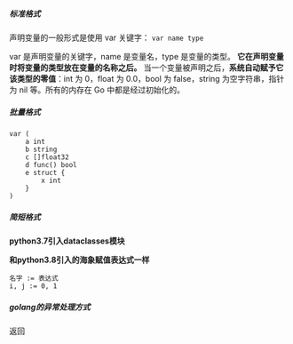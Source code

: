 ##### 标准格式
声明变量的一般形式是使用 var 关键字：
`var name type`

var 是声明变量的关键字，name 是变量名，type 是变量的类型。
**它在声明变量时将变量的类型放在变量的名称之后。**
当一个变量被声明之后，**系统自动赋予它该类型的零值**：int 为 0，float 为 0.0，bool 为 false，string 为空字符串，指针为 nil 等。所有的内存在 Go 中都是经过初始化的。

##### 批量格式
```golang
var (
    a int
    b string
    c []float32
    d func() bool
    e struct {
        x int
    }
)
```

##### 简短格式

**python3.7引入dataclasses模块**

**和python3.8引入的海象赋值表达式一样**
```
名字 := 表达式
i, j := 0, 1

```

##### golang的异常处理方式

返回

